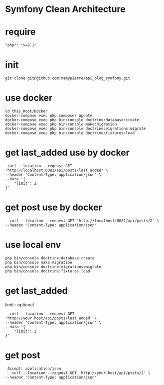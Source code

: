 
# Symfony Clean Architecture

# require
    "php": ">=8.1"
# init

```
git clone git@github.com:mamypierre/api_blog_symfony.git
```
# use docker

```
cd this_Root/Docker
docker-compose exec php composer update
docker-compose exec php bin/console doctrine:database:create
docker-compose exec php bin/console make:migration
docker-compose exec php bin/console doctrine:migrations:migrate
docker-compose exec php bin/console doctrine:fixtures:load
```
# get last_added use by docker
```
 curl --location --request GET 'http://localhost:8081/api/posts/last_added' \
--header 'Content-Type: application/json' \
--data '{
    "limit": 2
}'
```

# get post use by docker
```
  curl --location --request GET 'http://localhost:8081/api/posts/2' \
--header 'Content-Type: application/json' 
```

# use local env
```
php bin/console doctrine:database:create
php bin/console make:migration
php bin/console doctrine:migrations:migrate
php bin/console doctrine:fixtures:load
```

# get last_added
limit : optional
```
  curl --location --request GET 'http://your.host/api/posts/last_added' \
--header 'Content-Type: application/json' \
--data '{
    "limit": 2
}'
```

# get post
```
 Accept: application/json
   curl --location --request GET 'http://your.host/api/posts/2' \
--header 'Content-Type: application/json' 
```